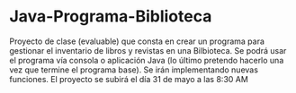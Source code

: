 
# Java-Programa-Biblioteca
Proyecto de clase (evaluable) que consta en crear un programa para gestionar el inventario de libros y revistas en una Bilbioteca. Se podrá usar el programa vía consola o aplicación Java (lo último pretendo hacerlo una vez que termine el programa base). Se irán implementando nuevas funciones.
El proyecto se subirá el día 31 de mayo a las 8:30 AM
